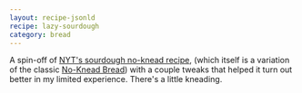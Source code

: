 ```yaml
---
layout: recipe-jsonld
recipe: lazy-sourdough
category: bread
---
```


A spin-off of [NYT's sourdough no-knead
recipe](https://cooking.nytimes.com/recipes/1018028-sourdough-no-knead-bread),
(which itself is a variation of the classic [No-Knead
Bread](https://cooking.nytimes.com/recipes/11376-no-knead-bread)) with a couple
tweaks that helped it turn out better in my limited experience. There's a
little kneading.
